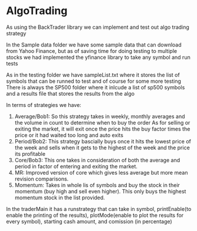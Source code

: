 # AlgoTrading
As using the BackTrader library we can implement and test out algo trading strategy

In the Sample data folder we have some sample data that can download from Yahoo Finance, but as of saving time for doing testing to multiple stocks we had implemented the yfinance library to take any symbol and run tests

As in the testing folder we have sampleList.txt where it stores the list of symbols that can be runned to test and of course for some more testing
There is always the SP500 folder where it inlcude a list of sp500 symbols and a results file that stores the results from the algo

In terms of strategies we have:
1) Average/Bob1: 
  So this strategy takes in weekly, monthly averages and the volume in count to determine when to buy the order 
  As for selling or exiting the market, it will exit once the price hits the buy factor times the price or it had waited too long and auto exits
2) Period/Bob2:
  This strategy bascially buys once it hits the lowest price of the week and sells when it gets to the highest of the week and the price its profitable
3) Core/Bob3:
  This one takes in consideration of both the average and period in factor of entering and exiting the market. 
 4) MR:
  Improved version of core which gives less average but more mean revision comparisons.
 5) Momentum:
  Takes in whole lis of symbols and buy the stock in their momentum (buy high and sell even higher). This only buys the highest momentum stock in the list provided.

In the traderMain it has a runstrategy that can take in symbol, printEnable(to enable the printing of the results), plotMode(enable to plot the results for every symbol), starting cash amount, and comission (in percentage)
